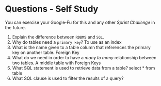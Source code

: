 # Questions - Self Study

You can exercise your Google-Fu for this and any other _Sprint Challenge_ in the future.

1.  Explain the difference between `RDBMS` and `SQL`.
1.  Why do tables need a `primary key`? 
     To use as an index
1.  What is the name given to a table column that references the primary key
    on another table.
    Foreign Key
1.  What do we need in order to have a _many to many_ relationship between two
    tables.
    A middle table with Foreign Keys
1.  What SQL statement is used to retrieve data from a table?
    select * from table
1.  What SQL clause is used to filter the results of a query?
    